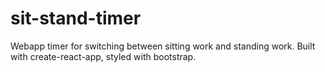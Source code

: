 # sit-stand-timer

Webapp timer for switching between sitting work and standing work. Built with create-react-app, styled with bootstrap. 

